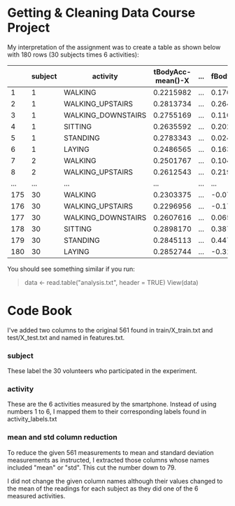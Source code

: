 # Getting &amp; Cleaning Data Course Project

My interpretation of the assignment was to create a table as shown below with 180 rows (30 subjects times 6 activities): 

|     | subject | activity           | tBodyAcc-mean()-X | ... | fBodyBodyGyroJerkMag.meanFreq() |
|-----|---------|--------------------|-------------------|-----|---------------------------------|
| 1   | 1       | WALKING            | 0.2215982         | ... |             0.17648591          |
| 2   | 1       | WALKING_UPSTAIRS   | 0.2813734         | ... |             0.26480151          |
| 3   | 1       | WALKING_DOWNSTAIRS | 0.2755169         | ... |             0.11069770          |
| 4   | 1       | SITTING            | 0.2635592         | ... |             0.20294938          |
| 5   | 1       | STANDING           | 0.2783343         | ... |             0.02473671          |
| 6   | 1       | LAYING             | 0.2486565         | ... |             0.16376532          |
| 7   | 2       | WALKING            | 0.2501767         | ... |             0.10442295          |
| 8   | 2       | WALKING_UPSTAIRS   | 0.2612543         | ... |             0.21937125          |
| ... | ...     | ...                | ...               | ... | ...          |
| 175 | 30      | WALKING            | 0.2303375         | ... |            -0.07829348          |
| 176 | 30      | WALKING_UPSTAIRS   | 0.2296956         | ... |            -0.17407947          |
| 177 | 30      | WALKING_DOWNSTAIRS | 0.2607616         | ... |             0.06568364          |
| 178 | 30      | SITTING            | 0.2898170         | ... |             0.38799845          |
| 179 | 30      | STANDING           | 0.2845113         | ... |             0.44740104          |
| 180 | 30      | LAYING             | 0.2852744         | ... |            -0.31972324          |

You should see something similar if you run:

> data <- read.table("analysis.txt", header = TRUE) 
> View(data)

# Code Book

I've added two columns to the original 561 found in train/X_train.txt and test/X_test.txt and named in features.txt. 

### subject

These label the 30 volunteers who participated in the experiment.

### activity

These are the 6 activities measured by the smartphone. Instead of using numbers 1 to 6, I mapped them to their corresponding labels found in activity_labels.txt

### mean and std column reduction

To reduce the given 561 measurements to mean and standard deviation measurements as instructed, I extracted those columns whose names included "mean" or "std". This cut the number down to 79.

I did not change the given column names although their values changed to the mean of the readings for each subject as they did one of the 6 measured activities.


